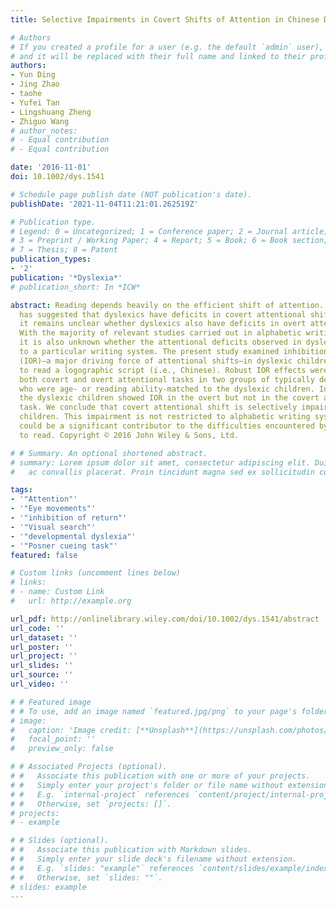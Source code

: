 ```yaml
---
title: Selective Impairments in Covert Shifts of Attention in Chinese Dyslexic Children

# Authors
# If you created a profile for a user (e.g. the default `admin` user), write the username (folder name) here 
# and it will be replaced with their full name and linked to their profile.
authors:
- Yun Ding
- Jing Zhao
- taohe
- Yufei Tan
- Lingshuang Zheng
- Zhiguo Wang
# author_notes:
# - Equal contribution
# - Equal contribution

date: '2016-11-01'
doi: 10.1002/dys.1541

# Schedule page publish date (NOT publication's date).
publishDate: '2021-11-04T11:21:01.262519Z'

# Publication type.
# Legend: 0 = Uncategorized; 1 = Conference paper; 2 = Journal article;
# 3 = Preprint / Working Paper; 4 = Report; 5 = Book; 6 = Book section;
# 7 = Thesis; 8 = Patent
publication_types:
- '2'
publication: '*Dyslexia*'
# publication_short: In *ICW*

abstract: Reading depends heavily on the efficient shift of attention. Mounting evidence
  has suggested that dyslexics have deficits in covert attentional shift. However,
  it remains unclear whether dyslexics also have deficits in overt attentional shift.
  With the majority of relevant studies carried out in alphabetic writing systems,
  it is also unknown whether the attentional deficits observed in dyslexics are restricted
  to a particular writing system. The present study examined inhibition of return
  (IOR)—a major driving force of attentional shifts—in dyslexic children learning
  to read a logographic script (i.e., Chinese). Robust IOR effects were observed in
  both covert and overt attentional tasks in two groups of typically developing children,
  who were age- or reading ability-matched to the dyslexic children. In contrast,
  the dyslexic children showed IOR in the overt but not in the covert attentional
  task. We conclude that covert attentional shift is selectively impaired in dyslexic
  children. This impairment is not restricted to alphabetic writing systems, and it
  could be a significant contributor to the difficulties encountered by children learning
  to read. Copyright © 2016 John Wiley & Sons, Ltd.

# # Summary. An optional shortened abstract.
# summary: Lorem ipsum dolor sit amet, consectetur adipiscing elit. Duis posuere tellus
#   ac convallis placerat. Proin tincidunt magna sed ex sollicitudin condimentum.

tags:
- '"Attention"'
- '"Eye movements"'
- '"inhibition of return"'
- '"Visual search"'
- '"developmental dyslexia"'
- '"Posner cueing task"'
featured: false

# Custom links (uncomment lines below)
# links:
# - name: Custom Link
#   url: http://example.org

url_pdf: http://onlinelibrary.wiley.com/doi/10.1002/dys.1541/abstract
url_code: ''
url_dataset: ''
url_poster: ''
url_project: ''
url_slides: ''
url_source: ''
url_video: ''

# # Featured image
# # To use, add an image named `featured.jpg/png` to your page's folder. 
# image:
#   caption: 'Image credit: [**Unsplash**](https://unsplash.com/photos/pLCdAaMFLTE)'
#   focal_point: ''
#   preview_only: false

# # Associated Projects (optional).
# #   Associate this publication with one or more of your projects.
# #   Simply enter your project's folder or file name without extension.
# #   E.g. `internal-project` references `content/project/internal-project/index.md`.
# #   Otherwise, set `projects: []`.
# projects:
# - example

# # Slides (optional).
# #   Associate this publication with Markdown slides.
# #   Simply enter your slide deck's filename without extension.
# #   E.g. `slides: "example"` references `content/slides/example/index.md`.
# #   Otherwise, set `slides: ""`.
# slides: example
---
```


<!-- {{% callout note %}}
Click the *Cite* button above to demo the feature to enable visitors to import publication metadata into their reference management software.
{{% /callout %}}

{{% callout note %}}
Create your slides in Markdown - click the *Slides* button to check out the example.
{{% /callout %}}

Supplementary notes can be added here, including [code, math, and images](https://wowchemy.com/docs/writing-markdown-latex/). -->
